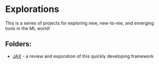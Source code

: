 # Explorations

This is a series of projects for exploring new, new-to-me, and emerging tools in the ML world!

## Folders:
- [JAX](./JAX/readme.md) - a review and exporation of this quickly developing framework